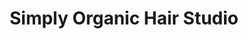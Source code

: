 ---
title: "Simply Organic Hair Studio"
url: /purcellville/simply-organic-hair-studio/
shop: Friseur
---